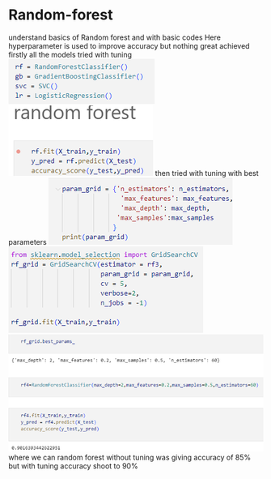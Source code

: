 # Random-forest
understand basics of Random forest and with basic codes
Here hyperparameter is used to improve accuracy but nothing great achieved
firstly all the models tried with tuning
![Alt text](image.png)
![Alt text](image-1.png)
then tried with tuning with best parameters
![Alt text](image-2.png)
![Alt text](image-3.png)
![Alt text](image-4.png)
where we can random forest without tuning was giving accuracy of 85% but with tuning accuracy shoot to 90%

